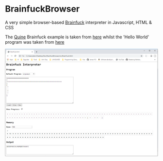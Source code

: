 # BrainfuckBrowser

A very simple browser-based [Brainfuck](https://en.wikipedia.org/wiki/Brainfuck) interpreter in Javascript, HTML &amp; CSS

The [Quine](https://en.wikipedia.org/wiki/Quine_(computing)) Brainfuck example is taken from [here](https://github.com/itchyny/brainfuck/blob/master/quine.bf) whilst the 'Hello World' program was taken from [here](https://codegolf.stackexchange.com/questions/55422/hello-world)

![Screenshot](https://github.com/James-P-D/BrainfuckBrowser/blob/master/screenshot.png)